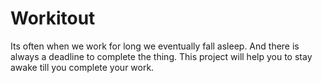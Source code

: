 # Workitout
Its often when we work for long we eventually fall asleep. 
And there is always a deadline to complete the thing.
This project will help you to stay awake till you complete your work.

